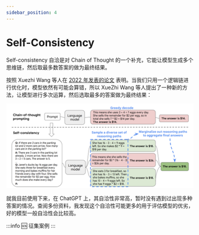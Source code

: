 ```yaml
---
sidebar_position: 4
---
```

<head>
  <script defer="defer" src="https://embed.trydyno.com/embedder.js"></script>
  <link href="https://embed.trydyno.com/embedder.css" rel="stylesheet" />
</head>

# Self-Consistency

Self-consistency 自洽是对 Chain of Thought 的一个补充，它能让模型生成多个思维链，然后取最多数答案的做为最终结果。

按照 Xuezhi Wang 等人在 [2022 年发表的论文](https://arxiv.org/pdf/2203.11171.pdf) 表明。当我们只用一个逻辑链进行优化时，模型依然有可能会算错，所以 XueZhi Wang 等人提出了一种新的方法，让模型进行多次运算，然后选取最多的答案做为最终结果：

![SelfConsistency001.png](./assets/SelfConsistency001.png)

就我目前使用下来，在 ChatGPT 上，其自洽性非常高，暂时没有遇到过出现多种答案的情况。查阅多份资料，我发现这个自洽性可能更多的用于评估模型的优劣，好的模型一般自洽性会比较高。

:::info 🆘 
征集案例
:::
